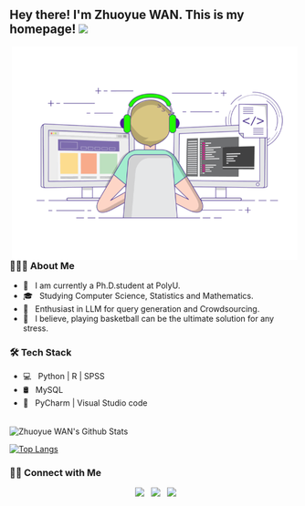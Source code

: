 <h2> Hey there! I'm Zhuoyue WAN. This is my homepage! <img src="https://github.com/souvikguria98/souvikguria98/blob/master/Hi.gif" width="25"></h2>
<img align="right" alt="GIF" src="https://raw.githubusercontent.com/devSouvik/devSouvik/master/gif3.gif" width="500"/>

<h3> 👨🏻‍💻 About Me </h3>

- 🔭 &nbsp; I am currently a Ph.D.student at PolyU.
- 🎓 &nbsp; Studying Computer Science, Statistics and Mathematics.
- 🌱 &nbsp; Enthusiast in LLM for query generation and Crowdsourcing.
- 🏀 &nbsp; I believe, playing basketball can be the ultimate solution for any stress.

<h3>🛠 Tech Stack</h3>

- 💻 &nbsp; Python | R | SPSS
- 🛢 &nbsp; MySQL
- 🔧 &nbsp; PyCharm | Visual Studio code

<br>

<img align="center" src="https://github-readme-stats.vercel.app/api?username=zwanah&include_all_commits=true&count_private=true&show_icons=true&line_height=20&title_color=7A7ADB&icon_color=2234AE&text_color=D3D3D3&bg_color=0,000000,130F40" alt="Zhuoyue WAN's Github Stats">

</br>

[![Top Langs](https://github-readme-stats.vercel.app/api/top-langs/?username=zwanah&layout=compact&text_color=daf7dc&bg_color=151515)](https://github.com/zwanah/github-readme-stats)

<h3> 🤝🏻 Connect with Me </h3>

<p align="center">
  <a href="https://www.instagram.com/wanzhuoyue/" target="_blank" rel="noopener noreferrer"><img src="https://img.icons8.com/plasticine/100/000000/instagram-new.png" width="50" /></a>  
  <a href="https://www.linkedin.com/in/ZhuoyueWAN/" target="_blank" rel="noopener noreferrer"><img src="https://img.icons8.com/plasticine/100/000000/linkedin.png" width="50" /></a>
  <a href="mailto:zwanah@connect.ust.hk" target="_blank" rel="noopener noreferrer"><img src="https://img.icons8.com/plasticine/100/000000/gmail.png"  width="50" /></a>
</p>
